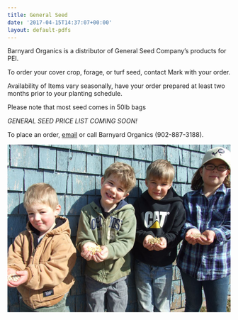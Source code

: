 ```yaml
---
title: General Seed
date: '2017-04-15T14:37:07+00:00'
layout: default-pdfs
---
```



Barnyard Organics is a distributor of General Seed Company’s products for PEI.

To order your cover crop, forage, or turf seed, contact Mark with your order.

Availability of Items vary seasonally, have your order prepared at least two months prior to your planting schedule.

Please note that most seed comes in 50lb bags

*GENERAL SEED PRICE LIST COMING SOON!*

To place an order,
<a href="info@barnyardorganics.com">email</a> or call Barnyard Organics (902-887-3188).


![](/images/grain-4kids.jpg)
